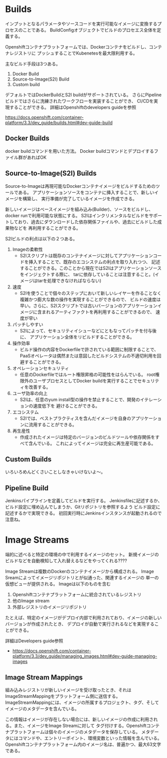 # Builds
インプットとなるパラメータやソースコードを実行可能なイメージに変換するプロセスのことである。
BuildConfigオブジェクトでビルドのプロセエス全体を定義する。

Openshiftコンテナプラットフォームでは、Dockerコンテナをビルドし、コンテナレジストリに
プッシュすることでKubenetesを最大限利用する。

主なビルド手段は3つある。

1. Docker Build
1. Source-to-Image(S2I) Build
1. Custom build

デフォルトではDockerBuildとS2I buildがサポートされている。
さらにPipelineビルドではさらに洗練されたワークフローを実装することができ、
CI/CDを実現することができる。
詳細はOpenshiftのdevelopers guideを参照

https://docs.openshift.com/container-platform/3.3/dev_guide/builds.html#dev-guide-build

## Docker Builds
docker buildコマンドを用いた方法。
Docker buildコマンドとデプロイするファイル群があればOK

## Source-to-Image(S2I) Builds
Source-to-Imageは再現可能なDockerコンテナイメージをビルドするためのツールである。
アプリケーションソースをコンテナに挿入することで、新しいイメージを構築し、
実行準備が完了しているイメージを作成できる。

新しいイメージはベースイメージを組み込み(Builder)、ソースをビルドし、docker runで利用可能な状態にする。
S2Iはインクリメンタルなビルドをサポートしており、過去にダウンロードした依存関係ファイルや、過去にビルドした成果物などを
再利用することができる。

S2Iビルドの利点は以下の２つある。

1. Imageの柔軟性
    - S2Iスクリプトは既存のコンテナイメージに対してアプリケーションコードを挿入することで、既存のエコシステムの利点を取り入れつつ、
    記述することができる。このことから現在ではS2Iはアプリケーションソースをインジェクトする際に、
    tarに依存していることは注意すること。(イメージはtarを処理できなければならない)
1. 速度
    - S2Iを使うことで個々のステップにおいて新しいレイヤーを作ることなく複雑かつ膨大な数の操作を実現することができるので、
    ビルドの速度は早い。さらに、S2Iスクリプトでは古いバージョンのアプリケーションイメージに含まれるアーティファクトを再利用することができるので、
    速度が早い
1. パッチしやすい
    - S2Iによって、セキュリティイシューなどにともなってパッチを付与後に、
    アプリケーション全体をリビルドすることができる。
1. 操作効率
    - ビルド操作の内容をDockerfileで許されている範囲に制限することで、
    PaaSオペレータは偶然または意図したビルドシステムの不適切利用を回避することができる。
1. オペレーションセキュリティ
    - 任意のDockerfileではルート権限昇格の可能性をはらんでいる。
    root権限外のユーザプロセスとしてDocker buildを実行することでセキュリティを改善する。
1. ユーザ効率の向上
    - S2Iは、任意のyum install型の操作を禁止することで、開発のイテレーションの速度低下を
    避けることができる。
1. エコシステム
    - S2Iでは、ベストプラクティスを含んだイメージを自身のアプリケーションに流用することができる。
1. 再生産性 
    - 作成されたイメージは特定のバージョンのビルドツールや依存関係をすべて含んでいる。
    これによってイメージは完全に再生産可能である。

## Custom Builds
いろいろめんどくさいことしなきゃいけないよ〜。

## Pipeline Build
Jenkinsパイプラインを定義してビルドを実行する。
Jenkinsfileに記述するか、ビルド設定に埋め込んでしまうか、Gitリポジトリを参照するよう
ビルド設定に記述するかで実現できる。
初回実行時にJenkinsインスタンスが起動されるので注意ね。

# Image Streams

端的に述べると特定の環境の中で利用するイメージのセット。
新規イメージのビルドなどを自動検知して入れ替えるなどをやってくれる????

Image Streamは複数のDockerのコンテナイメージから構成される。
Image Sreamによってイメージリポジトリとが似通った、関連するイメージの
単一の仮想ビューが提供される。
Imageは以下のものを含む

1. Openshiftコンテナプラットフォームに統合されているレジストリ
1. 他のImage stream
1. 外部レジストリのイメージリポジトリ

たとえば、特定のイメージがデプロイ内部で利用されており、イメージの新しいバージョンが作成されたとき、
デプロイが自動で実行されるなどを実現することができる。

詳細はDevelopers guide参照
- https://docs.openshift.com/container-platform/3.3/dev_guide/managing_images.html#dev-guide-managing-images

## Image Stream Mappings
組み込みレジストリが新しいイメージを受け取ったとき、それはImageStreamMappingをプラットフォーム側に送信する。
ImageStreamMappingには、イメージの所属するプロジェクト、タグ、そしてイメージのメタデータを含んでいる。

この情報はイメージが存在しない場合には、新しいイメージの作成に利用される。また、イメージをImage Streamに対して
タグ付けする。Openshiftコンテナプラットフォームは個々のイメージのメタデータを保存している。
メタデータにはコマンドや、エントリーポイント、環境変数といった情報を含んでいる。
Openshiftコンテナプラットフォーム内のイメージ名は、普遍かつ、最大63文字である。
